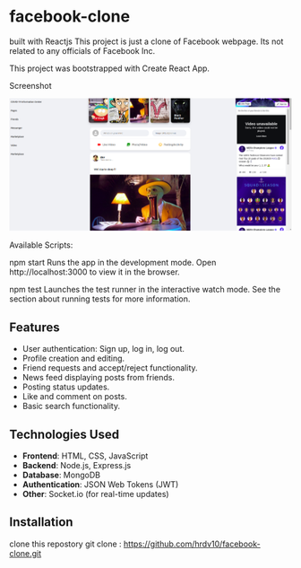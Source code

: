 # facebook-clone
built with Reactjs
This project is just a clone of Facebook webpage. Its not related to any officials of Facebook Inc. 

This project was bootstrapped with Create React App.

Screenshot

 
 ![image](https://github.com/hrdv10/facebook-clone/blob/m/ss/facebook_home2.png)

Available Scripts: 


npm start
Runs the app in the development mode.
Open http://localhost:3000 to view it in the browser.


npm test
Launches the test runner in the interactive watch mode.
See the section about running tests for more information.

## Features

- User authentication: Sign up, log in, log out.
- Profile creation and editing.
- Friend requests and accept/reject functionality.
- News feed displaying posts from friends.
- Posting status updates.
- Like and comment on posts.
- Basic search functionality.

## Technologies Used

- **Frontend**: HTML, CSS, JavaScript
- **Backend**: Node.js, Express.js
- **Database**: MongoDB
- **Authentication**: JSON Web Tokens (JWT)
- **Other**: Socket.io (for real-time updates)

## Installation
clone this repostory git clone :  https://github.com/hrdv10/facebook-clone.git

